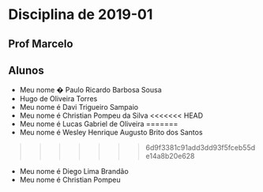 ﻿# Disciplina de 2019-01

## Prof Marcelo 

## Alunos

* Meu nome � Paulo Ricardo Barbosa Sousa
* Hugo de Oliveira Torres
* Meu nome é Davi Trigueiro Sampaio
* Meu nome é Christian Pompeu da Silva
<<<<<<< HEAD
* Meu nome é Lucas Gabriel de Oliveira
=======
* Meu nome é Wesley Henrique Augusto Brito dos Santos
>>>>>>> 6d9f3381c91add3dd93f5fceb55de14a8b20e628

* Meu nome é Diego Lima Brandão
* Meu nome é Christian Pompeu